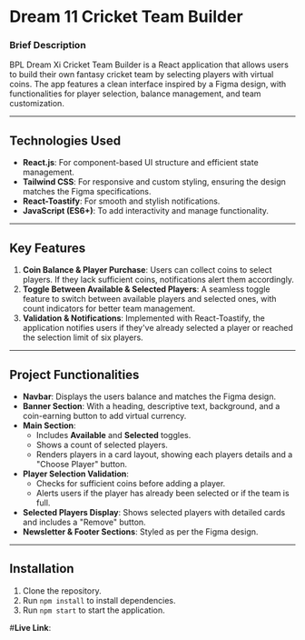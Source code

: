 # **Dream 11 Cricket Team Builder**

### **Brief Description**
BPL Dream Xi Cricket Team Builder is a React application that allows users to build their own fantasy cricket team by selecting players with virtual coins. The app features a clean interface inspired by a Figma design, with functionalities for player selection, balance management, and team customization.

---

## **Technologies Used**
- **React.js**: For component-based UI structure and efficient state management.
- **Tailwind CSS**: For responsive and custom styling, ensuring the design matches the Figma specifications.
- **React-Toastify**: For smooth and stylish notifications.
- **JavaScript (ES6+)**: To add interactivity and manage functionality.
  
---

## **Key Features**
1. **Coin Balance & Player Purchase**: Users can collect coins to select players. If they lack sufficient coins, notifications alert them accordingly.
2. **Toggle Between Available & Selected Players**: A seamless toggle feature to switch between available players and selected ones, with count indicators for better team management.
3. **Validation & Notifications**: Implemented with React-Toastify, the application notifies users if they've already selected a player or reached the selection limit of six players.

---

## **Project Functionalities**
- **Navbar**: Displays the users balance and matches the Figma design.
- **Banner Section**: With a heading, descriptive text, background, and a coin-earning button to add virtual currency.
- **Main Section**: 
  - Includes **Available** and **Selected** toggles.
  - Shows a count of selected players.
  - Renders players in a card layout, showing each players details and a "Choose Player" button.
- **Player Selection Validation**:
  - Checks for sufficient coins before adding a player.
  - Alerts users if the player has already been selected or if the team is full.
- **Selected Players Display**: Shows selected players with detailed cards and includes a "Remove" button.
- **Newsletter & Footer Sections**: Styled as per the Figma design.

---

## **Installation**
1. Clone the repository.
2. Run `npm install` to install dependencies.
3. Run `npm start` to start the application.


#**Live Link**: 
